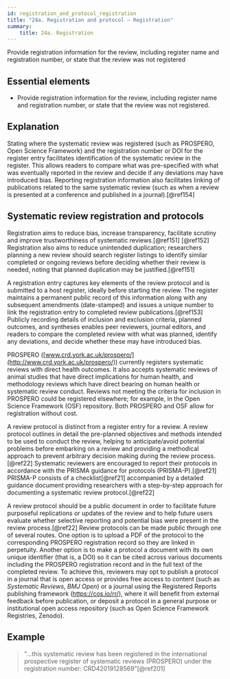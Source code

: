 ```yaml
---
id: registration_and_protocol_registration
title: "24a. Registration and protocol – Registration"
summary:
    title: 24a. Registration
---
```


Provide registration information for the review, including register name and registration number, or state that the review was not registered

## Essential elements

-   Provide registration information for the review, including register
    name and registration number, or state that the review was not
    registered.

## Explanation

Stating where the systematic review was registered
(such as PROSPERO, Open Science Framework) and the registration number
or DOI for the register entry facilitates identification of the
systematic review in the register. This allows readers to compare what
was pre-specified with what was eventually reported in the review and
decide if any deviations may have introduced bias. Reporting
registration information also facilitates linking of publications
related to the same systematic review (such as when a review is
presented at a conference and published in a journal).[@ref154]

## Systematic review registration and protocols

Registration aims to reduce bias, increase transparency, facilitate
scrutiny and improve trustworthiness of systematic reviews.[@ref151]
[@ref152] Registration also aims to reduce unintended duplication;
researchers planning a new review should search register listings to
identify similar completed or ongoing reviews before deciding whether
their review is needed, noting that planned duplication may be
justified.[@ref151]

A registration entry captures key elements of the review protocol and is
submitted to a host register, ideally before starting the review. The
register maintains a permanent public record of this information along
with any subsequent amendments (date-stamped) and issues a unique number
to link the registration entry to completed review
publications.[@ref153] Publicly recording details of inclusion and
exclusion criteria, planned outcomes, and syntheses enables peer
reviewers, journal editors, and readers to compare the completed review
with what was planned, identify any deviations, and decide whether these
may have introduced bias.

PROSPERO
([www.crd.york.ac.uk/prospero/](http://www.crd.york.ac.uk/prospero/))
currently registers systematic reviews with direct health outcomes. It
also accepts systematic reviews of animal studies that have direct
implications for human health, and methodology reviews which have direct
bearing on human health or systematic review conduct. Reviews not
meeting the criteria for inclusion in PROSPERO could be registered
elsewhere; for example, in the Open Science Framework (OSF) repository.
Both PROSPERO and OSF allow for registration without cost.

A review protocol is distinct from a register entry for a review. A
review protocol outlines in detail the pre-planned objectives and
methods intended to be used to conduct the review, helping to
anticipate/avoid potential problems before embarking on a review and
providing a methodical approach to prevent arbitrary decision making
during the review process.[@ref22] Systematic reviewers are encouraged
to report their protocols in accordance with the PRISMA guidance for
protocols (PRISMA-P).[@ref21] PRISMA-P consists of a checklist[@ref21]
accompanied by a detailed guidance document providing researchers with a
step-by-step approach for documenting a systematic review
protocol.[@ref22]

A review protocol should be a public document in order to facilitate
future purposeful replications or updates of the review and to help
future users evaluate whether selective reporting and potential bias
were present in the review process.[@ref22] Review protocols can be made
public through one of several routes. One option is to upload a PDF of
the protocol to the corresponding PROSPERO registration record so they
are linked in perpetuity. Another option is to make a protocol a
document with its own unique identifier (that is, a DOI) so it can be
cited across various documents including the PROSPERO registration
record and in the full text of the completed review. To achieve this,
reviewers may opt to publish a protocol in a journal that is open access
or provides free access to content (such as *Systematic Reviews*, *BMJ
Open*) or a journal using the Registered Reports publishing framework
(<https://cos.io/rr/>), where it will benefit from external feedback
before publication, or deposit a protocol in a general purpose or
institutional open access repository (such as Open Science Framework
Registries, Zenodo).

## Example

> "...this systematic review has been registered in the international
prospective register of systematic reviews (PROSPERO) under the
registration number: CRD42019128569"[@ref201]
